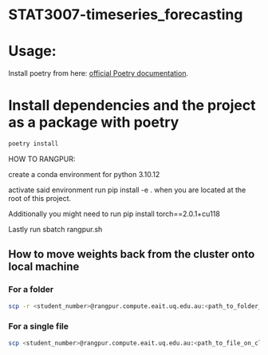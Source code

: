 # STAT3007-timeseries_forecasting

# Usage:
Install poetry from here:
[official Poetry documentation](https://python-poetry.org/docs/#installing-with-the-official-installer).


# Install dependencies and the project as a package with poetry 
```bash
poetry install
```



HOW TO RANGPUR:

create a conda environment for python 3.10.12

activate said environment
run pip install -e . when you are located at the root of this project.

Additionally you might need to run pip install torch==2.0.1+cu118


Lastly run sbatch rangpur.sh


## How to move weights back from the cluster onto local machine

### For a folder
```bash
scp -r <student_number>@rangpur.compute.eait.uq.edu.au:<path_to_folder_on_cluster> <local_folder>
```

### For a single file
```bash
scp <student_number>@rangpur.compute.eait.uq.edu.au:<path_to_file_on_cluster> <local_folder>
```
